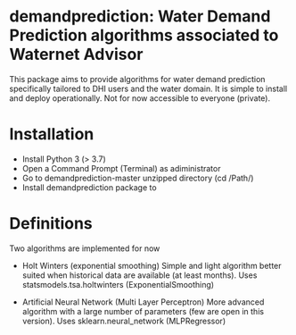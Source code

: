 # demandprediction: Water Demand Prediction algorithms associated to Waternet Advisor
This package aims to provide algorithms for water demand prediction specifically tailored to DHI users and the water domain. It is simple to install and deploy operationally. Not for now accessible to everyone (private).

# Installation
- Install Python 3 (> 3.7)
- Open a Command Prompt (Terminal) as adiministrator
- Go to demandprediction-master unzipped directory (cd /Path/)
- Install demandprediction package to 
<!-- pip install git+https://github.com/DHIgrse/demandprediction.git -->

# Definitions
Two algorithms are implemented for now

- Holt Winters (exponential smoothing)
Simple and light algorithm better suited when historical data are available (at least months). Uses statsmodels.tsa.holtwinters (ExponentialSmoothing)

- Artificial Neural Network (Multi Layer Perceptron)
More advanced algorithm with a large number of parameters (few are open in this version). Uses sklearn.neural_network (MLPRegressor)
